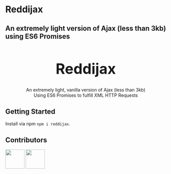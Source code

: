# Reddijax
## An extremely light version of Ajax (less than 3kb) using ES6 Promises


<h1 align="center" style="font-size: 3.2em">
  Reddijax
</h1>

<p align="center">
    An extremely light, vanilla version of Ajax (less than 3kb)<br>
    Using ES6 Promises to fulfill XML HTTP Requests
</p>

## Getting Started

Install via npm ```npm i reddijax```.


## Contributors

<p float="left">
	<a href="https://github.com/ainsleyclark"><img src="https://avatars.githubusercontent.com/ainsleyclark" width="60px;"/></a>
	<a href="https://github.com/KirksFletcher"><img src="https://avatars.githubusercontent.com/KirksFletcher" width="60px;"/></a>
</p>